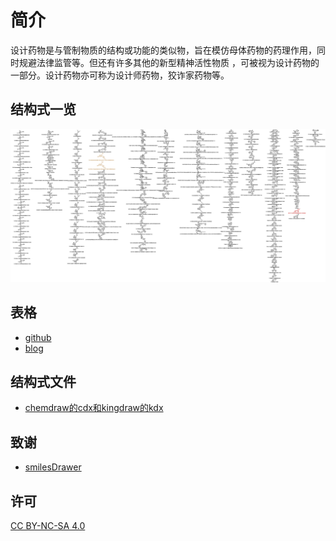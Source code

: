 # 简介

设计药物是与管制物质的结构或功能的类似物，旨在模仿母体药物的药理作用，同时规避法律监管等。但还有许多其他的新型精神活性物质 ，可被视为设计药物的一部分。设计药物亦可称为设计师药物，狡诈家药物等。

## 结构式一览

![designdrugs](imgs/designdrugs.jpg)

## 表格

* [github](docs/designdrugs.md)
* <a href="https://benzyl-titanium.pages.dev/posts/drug/designdrugs" target="_blank">blog</a>

## 结构式文件

* [chemdraw的cdx和kingdraw的kdx](https://github.com/Benzyl-titanium/designdrugs/raw/main/docs/designdrugs.zip)

## 致谢

* [smilesDrawer](https://github.com/biantailab/smilesDrawer)

## 许可

<p xmlns:cc="http://creativecommons.org/ns#" ><a href="https://creativecommons.org/licenses/by-nc-sa/4.0/?ref=chooser-v1" target="_blank" rel="license noopener noreferrer" style="display:inline-block;">CC BY-NC-SA 4.0<img style="height:22px!important;margin-left:3px;vertical-align:text-bottom;" src="https://mirrors.creativecommons.org/presskit/icons/cc.svg?ref=chooser-v1" alt=""><img style="height:22px!important;margin-left:3px;vertical-align:text-bottom;" src="https://mirrors.creativecommons.org/presskit/icons/by.svg?ref=chooser-v1" alt=""><img style="height:22px!important;margin-left:3px;vertical-align:text-bottom;" src="https://mirrors.creativecommons.org/presskit/icons/nc.svg?ref=chooser-v1" alt=""><img style="height:22px!important;margin-left:3px;vertical-align:text-bottom;" src="https://mirrors.creativecommons.org/presskit/icons/sa.svg?ref=chooser-v1" alt=""></a></p>
